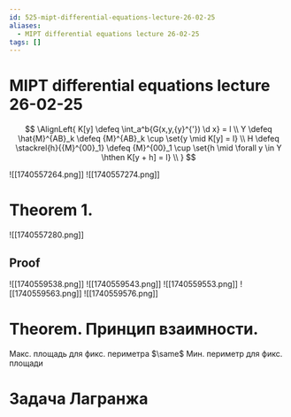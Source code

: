 ```yaml
---
id: 525-mipt-differential-equations-lecture-26-02-25
aliases:
  - MIPT differential equations lecture 26-02-25
tags: []
---
```


# MIPT differential equations lecture 26-02-25

$$
\AlignLeft{
K[y] \defeq \int_a^b{G(x,y,{y}^{'}) \d x} = l \\
Y \defeq \hat{M}^{AB}_k \defeq {M}^{AB}_k \cup \set{y \mid K[y] = l} \\
H \defeq \stackrel{h}{{M}^{00}_1} \defeq {M}^{00}_1 \cup \set{h \mid \forall y \in Y \hthen
K[y + h] = l} \\
}
$$

![[1740557264.png]]
![[1740557274.png]]

# Theorem 1.

![[1740557280.png]]

## Proof

![[1740559538.png]]
![[1740559543.png]]
![[1740559553.png]]
![[1740559563.png]]
![[1740559576.png]]

# Theorem. Принцип взаимности.
Макс. площадь для фикс. периметра
$\same$
Мин. периметр для фикс. площади

# Задача Лагранжа
